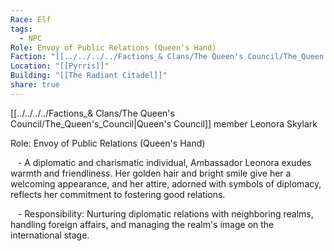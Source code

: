 ```yaml
---
Race: Elf
tags:
  - NPC
Role: Envoy of Public Relations (Queen's Hand)
Faction: "[[../../../../Factions_& Clans/The Queen's Council/The_Queen's_Council|Queen's Council]]"
Location: "[[Pyrris]]"
Building: "[[The Radiant Citadel]]"
share: true
---
```


[[../../../../Factions_& Clans/The Queen's Council/The_Queen's_Council|Queen's Council]] member Leonora Skylark

Role: Envoy of Public Relations (Queen's Hand)

   - A diplomatic and charismatic individual, Ambassador Leonora exudes warmth and friendliness. Her golden hair and bright smile give her a welcoming appearance, and her attire, adorned with symbols of diplomacy, reflects her commitment to fostering good relations.

   - Responsibility: Nurturing diplomatic relations with neighboring realms, handling foreign affairs, and managing the realm's image on the international stage.